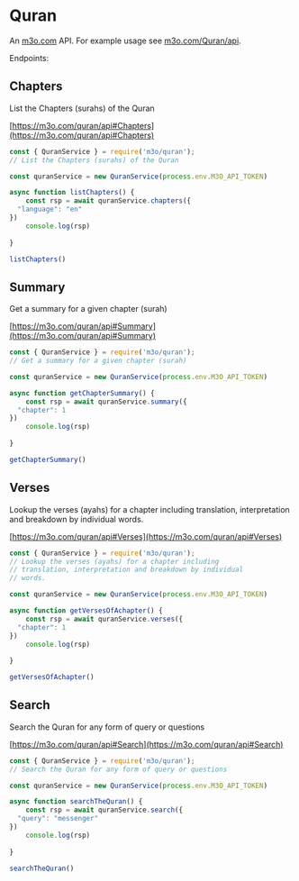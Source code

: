 # Quran

An [m3o.com](https://m3o.com) API. For example usage see [m3o.com/Quran/api](https://m3o.com/Quran/api).

Endpoints:

## Chapters

List the Chapters (surahs) of the Quran


[https://m3o.com/quran/api#Chapters](https://m3o.com/quran/api#Chapters)

```js
const { QuranService } = require('m3o/quran');
// List the Chapters (surahs) of the Quran

const quranService = new QuranService(process.env.M3O_API_TOKEN)

async function listChapters() {
	const rsp = await quranService.chapters({
  "language": "en"
})
	console.log(rsp)
	
}

listChapters()
```
## Summary

Get a summary for a given chapter (surah)


[https://m3o.com/quran/api#Summary](https://m3o.com/quran/api#Summary)

```js
const { QuranService } = require('m3o/quran');
// Get a summary for a given chapter (surah)

const quranService = new QuranService(process.env.M3O_API_TOKEN)

async function getChapterSummary() {
	const rsp = await quranService.summary({
  "chapter": 1
})
	console.log(rsp)
	
}

getChapterSummary()
```
## Verses

Lookup the verses (ayahs) for a chapter including
translation, interpretation and breakdown by individual
words.


[https://m3o.com/quran/api#Verses](https://m3o.com/quran/api#Verses)

```js
const { QuranService } = require('m3o/quran');
// Lookup the verses (ayahs) for a chapter including
// translation, interpretation and breakdown by individual
// words.

const quranService = new QuranService(process.env.M3O_API_TOKEN)

async function getVersesOfAchapter() {
	const rsp = await quranService.verses({
  "chapter": 1
})
	console.log(rsp)
	
}

getVersesOfAchapter()
```
## Search

Search the Quran for any form of query or questions


[https://m3o.com/quran/api#Search](https://m3o.com/quran/api#Search)

```js
const { QuranService } = require('m3o/quran');
// Search the Quran for any form of query or questions

const quranService = new QuranService(process.env.M3O_API_TOKEN)

async function searchTheQuran() {
	const rsp = await quranService.search({
  "query": "messenger"
})
	console.log(rsp)
	
}

searchTheQuran()
```
